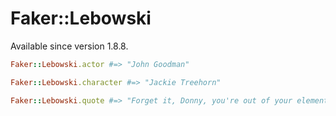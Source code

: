 # Faker::Lebowski

Available since version 1.8.8.

```ruby
Faker::Lebowski.actor #=> "John Goodman"

Faker::Lebowski.character #=> "Jackie Treehorn"

Faker::Lebowski.quote #=> "Forget it, Donny, you're out of your element!"
```
